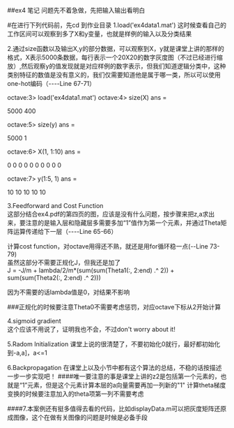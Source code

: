 ##ex4 笔记
问题先不着急做，先把输入输出看明白</br>

#在进行下列代码前，先cd 到作业目录
1.load('ex4data1.mat')
这时候查看自己的工作区间可以观察到多了X和y变量，也就是样例的输入以及分类结果</br>

2.通过size函数以及输出X,y的部分数据，可以观察到X，y就是课堂上讲的那样的格式，X表示5000条数据，每行表示一个20X20的数字灰度图（不过已经进行缩放）,然后观察y的值发现就是对应样例的数字表示，但我们知道逻辑分类中，这种类别特征的数值是没有意义的，我们仅需要知道他是属于哪一类，所以可以使用one-hot编码（----Line 67-71）</br>

octave:3> load('ex4data1.mat')
octave:4> size(X)
ans =

   5000    400

octave:5> size(y)
ans =

   5000      1

octave:6> X(1, 1:10)
ans =

   0   0   0   0   0   0   0   0   0   0

octave:7> y(1:5, 1)
ans =

   10
   10
   10
   10
   10

3.Feedforward and Cost Function</br>
这部分结合ex4.pdf的第四页的图，应该是没有什么问题，按步骤来把z,a求出来，要注意的是输入层和隐藏层多需要多加“1”值作为第一个元素，并通过Theta矩阵运算传递给下一层（----Line 65-66）</br>

计算cost function，对octave用得还不熟，就还是用for循环稳一点(--Line 73-79)</br>
虽然这部分不需要正规化J，但我还是加了</br>
J = -J/m + lambda/2/m*(sum(sum(Theta1(:, 2:end) .^ 2)) + sum(sum(Theta2(:, 2:end) .^ 2)))

因为不需要的话lambda值是0，对结果不影响

###正规化的时候要注意Theta0不需要考虑惩罚，对应octave下标从2开始计算

4.sigmoid gradient</br>
这个应该不用说了，证明我也不会，不过don't worry about it!

5.Radom Initialization
课堂上说的很清楚了，不要初始化0就行，最好都初始化到-a,a]，a<=1

6.Backpropagation
在课堂上以及小节中都有这个算法的总结，不稳的话按描述一步一步实现吧！
####唯一要注意的事是课堂上讲的z2是包括第一个元素的，也就是“1”元素，但是这个元素计算本层的a向量需要再加一列新的"1"
计算theta梯度变换的时候要注意加入的theta项第一列不需要考虑

####7.本案例还有挺多值得去看的代码，比如displayData.m可以把灰度矩阵还原成图像，这个在做有关图像的问题是时候是必备手段